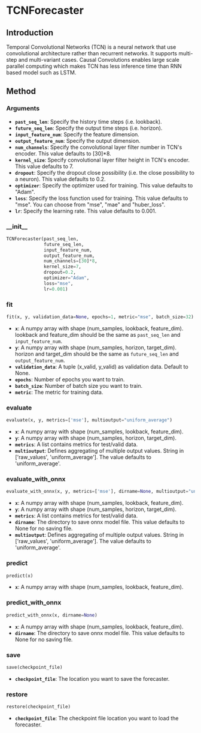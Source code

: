 # TCNForecaster

## Introduction

Temporal Convolutional Networks (TCN) is a neural network that use convolutional architecture rather than recurrent networks. It supports multi-step and multi-variant cases. Causal Convolutions enables large scale parallel computing which makes TCN has less inference time than RNN based model such as LSTM.

## Method

### Arguments

- **`past_seq_len`**: Specify the history time steps (i.e. lookback).
- **`future_seq_len`**: Specify the output time steps (i.e. horizon).
- **`input_feature_num`**: Specify the feature dimension.
- **`output_feature_num`**: Specify the output dimension.
- **`num_channels`**: Specify the convolutional layer filter number in TCN's encoder. This value defaults to \[30\]*8.
- **`kernel_size`**: Specify convolutional layer filter height in TCN's encoder. This value defaults to 7.
- **`dropout`**: Specify the dropout close possibility (i.e. the close possibility to a neuron). This value defaults to 0.2.
- **`optimizer`**: Specify the optimizer used for training. This value defaults to "Adam".
- **`loss`**: Specify the loss function used for training. This value defaults to "mse". You can choose from "mse", "mae" and "huber_loss".
- **`lr`**: Specify the learning rate. This value defaults to 0.001.

### \_\_init\_\_

```python
TCNForecaster(past_seq_len,
              future_seq_len,
              input_feature_num,
              output_feature_num,
              num_channels=[30]*8,
              kernel_size=7,
              dropout=0.2,
              optimizer="Adam",
              loss="mse",
              lr=0.001)
```

### fit

```python
fit(x, y, validation_data=None, epochs=1, metric="mse", batch_size=32)
```

- **`x`**: A numpy array with shape (num_samples, lookback, feature_dim). lookback and feature_dim should be the same as `past_seq_len` and `input_feature_num`.
- **`y`**: A numpy array with shape (num_samples, horizon, target_dim). horizon and target_dim should be the same as `future_seq_len` and `output_feature_num`.
- **`validation_data`**: A tuple (x_valid, y_valid) as validation data. Default to None.
- **`epochs`**: Number of epochs you want to train.
- **`batch_size`**: Number of batch size you want to train.
- **`metric`**: The metric for training data.

### evaluate

```python
evaluate(x, y, metrics=['mse'], multioutput="uniform_average")
```

- **`x`**: A numpy array with shape (num_samples, lookback, feature_dim).
- **`y`**: A numpy array with shape (num_samples, horizon, target_dim).
- **`metrics`**: A list contains metrics for test/valid data.
- **`multioutput`**: Defines aggregating of multiple output values. String in ['raw_values', 'uniform_average']. The value defaults to 'uniform_average'.
### evaluate_with_onnx

```python
evaluate_with_onnx(x, y, metrics=['mse'], dirname=None, multioutput="uniform_average")
```

- **`x`**: A numpy array with shape (num_samples, lookback, feature_dim).
- **`y`**: A numpy array with shape (num_samples, horizon, target_dim).
- **`metrics`**: A list contains metrics for test/valid data.
- **`dirname`**: The directory to save onnx model file. This value defaults to None for no saving file.
- **`multioutput`**: Defines aggregating of multiple output values. String in ['raw_values', 'uniform_average']. The value defaults to 'uniform_average'.

### predict

```python
predict(x)
```

- **`x`**: A numpy array with shape (num_samples, lookback, feature_dim).

### predict_with_onnx

```python
predict_with_onnx(x, dirname=None)
```

- **`x`**: A numpy array with shape (num_samples, lookback, feature_dim).
- **`dirname`**: The directory to save onnx model file. This value defaults to None for no saving file.

### save

```python
save(checkpoint_file)
```

- **`checkpoint_file`**: The location you want to save the forecaster.

### restore

```python
restore(checkpoint_file)
```

- **`checkpoint_file`**: The checkpoint file location you want to load the forecaster.